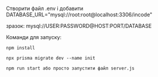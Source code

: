 Cтворити файл .env і добавити DATABASE_URL="mysql://root:root@localhost:3306/incode"

зразок: mysql://USER:PASSWORD@HOST:PORT/DATABASE

Команди для запуску:

    npm install

    npx prisma migrate dev --name init

    npm run start або просто запустити файл server.js

